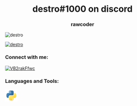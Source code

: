    <h1 align="center">destro#1000 on discord</h1>
   <h3 align="center">rawcoder</h3>

   <p align="left"> <img src="https://komarev.com/ghpvc/?username=destro&label=Profile%20views&color=0e75b6&style=flat" alt="destro" /> </p>

   <p align="left"> <a href="https://github.com/ryo-ma/github-profile-trophy"><img src="https://github-profile-trophy.vercel.app/?username=destro" alt="destro" /></a> </p>

   <h3 align="left">Connect with me:</h3>
   <p align="left">
   <a href="https://discord.gg/VB2rakFfwc" target="blank"><img align="center" src="https://cdn.jsdelivr.net/npm/simple-icons@3.0.1/icons/discord.svg" alt="VB2rakFfwc" height="30" width="40" /></a>
   </p>

   <h3 align="left">Languages and Tools:</h3>
   <p align="left"> <a href="https://www.python.org" target="_blank"> <img src="https://raw.githubusercontent.com/devicons/devicon/master/icons/python/python-original.svg"   alt="python" width="40" height="40"/> </a> </p>

